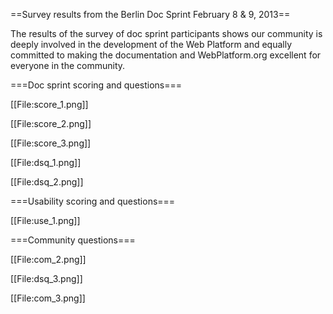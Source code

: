 ==Survey results from the Berlin Doc Sprint February 8 & 9, 2013==

The results of the survey of doc sprint participants shows our community is deeply involved in the development of the Web Platform and equally committed to making the documentation and WebPlatform.org excellent for everyone in the community.

===Doc sprint scoring and questions===

[[File:score_1.png]]


[[File:score_2.png]]

[[File:score_3.png]]


[[File:dsq_1.png]]


[[File:dsq_2.png]]

===Usability scoring and questions===

[[File:use_1.png]]

===Community questions===

[[File:com_2.png]]

[[File:dsq_3.png]]

[[File:com_3.png]]
